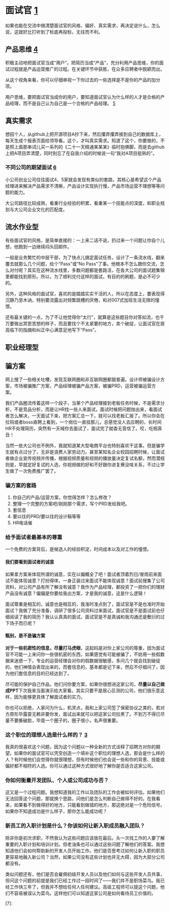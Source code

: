 # 面试官 [1]

如果也能在交流中搞清楚面试官的风格、偏好、真实需求，再决定说什么，怎么说，这就好比打听到了标底再投标，无往而不利。

## 产品思维 [4]

积极主动地把面试官当成“用户”，把简历当成“产品”，充分利用产品思维，你的面试过程就是产品运营推广的过程。在关键环节中获胜，在众多应聘者中脱颖而出。

从这个视角来看，你可以仔细审视一下你过去的一些选择是不是你的产品的加分项。

用户思维，要把面试官当成你的用户，要知道面试官认为什么样的人才是合格的产品经理，而不是自己认为自己是一个合格的产品经理。 [5]

## 真实需求

想招个人，从github上把开源项目A抄下来，然后攥弄攥弄接到自己的数据库上，每天生成个报表页面给领导看。这个，才叫真实需求。知道了这个，你要做的，不是照上面那串词儿买一系列的《二十一天精通某某某》临时抱佛脚，而是去github上把A项目弄清楚，同时别忘了在自我介绍的时候说一句“我对A项目挺熟的”。

### 不同公司的期望面试 [6]

小公司创业公司往往面试4、5家就会发现有类似的套路，其核心是希望这个产品经理进来解决产品需求不清晰，产品设计实现执行慢，产品市场运营不理想等等问题的能力。

大公司路径比较成熟，看重行业经验的积累，看重某一个技能点的深度，和职业规划与大公司企业文化的匹配度。

## 流水作业型

有些面试官的风格，是简单直接的：一上来二话不说，扔过来一个问题让你自个儿想，他跑到一边继续闷头回邮件。

一般是业务繁忙的中层干部，为了快点儿搞定面试任务，设计了一条流水线，翻来覆去就那么几个问题，给个“Pass”或“No Pass”了事。他根本不怎么跟你交流，怎么对付呢？其实在这种流水线里，多数问题都是套路活，在各大公司的面试题集锦里都能找到原形。所以，为了顺利兑付这样的面试，有目的的刷题，是必不可少的。

另外，这种风格的面试官，喜欢的是踏踏实实干活的人，所以在态度上，要表现得沉静乃至木讷，特别要流露出对频繁跳槽的厌倦，和对007式加班生活无限的憧憬。

还有最关键的一点，为了不让他觉得你“太行”，就算是这些题目你对答如流，也千万要做出冥思苦想的样子，而且要找个不太紧要的地方，卖个破绽，让面试官在居高临下的指摘和纠正中心满意足地写下“Pass”。

## 职业经理型


## 骗方案

网上搜了一些相关吐槽，发现互联网圈和非互联网圈都狠普遍。设计师被骗设计方案，市场被骗推广方案，产品经理被骗产品方案，被骗PRD，运营被骗运营方案。

我们产品圈流传着这样一个段子，当某个产品经理接到老板任务时候，不是需求分析，不是竞品分析，而是让HR找一些人来面试，面试时候把问题抛出来，看面试者怎么解决，一天面试下来，把方案汇总一下，就可以找老板汇报了。所以你会在拉钩或者boss直聘上看到，一个岗位一直挂那儿，总感觉没人去应聘的，长时间HR不处理简历，突然有一天喊你去面试了，面试完了就杳无音信了。哎，吃相真丑！

当然一些大公司也不例外，我就知道某大型电商平台也特别喜欢干这事。但是骗学生就有点过分了，无非是浪费人家劳动力。甚至某知名企业校园招聘时候，让面试者做企业宣传视频并传播，根据视频质量和视频的播放量决定复试名额，然而潜规则是，早就定好复试的人选，你视频做的好和不好跟你进复赛没啥关系，不过让学生做了一次免费推广罢了。

### 骗方案的套路

1. 你自己的产品/运营方案，你觉得怎样？怎么修改？
1. 整理一个完整的方案吧/刚刚那个需求，写个PRD发给我吧。
1. 套信息
1. 要以往的PRD/要以往的设计稿等等
1. HR电话催

### 给予面试者最基本的尊重

一个免费的方案背后，是候选人的经验积淀，时间成本以及对工作的憧憬。

#### 我们要看到面试者的诚意

如果拿方案来体现所谓的诚意，实在以偏概全了吧！面试者顶着烈日/冒雨前来面试不能体现诚意？打扮得体，一身正装过来面试不能体现诚意？面试前搜集了公司资料，对公司产品有所了解没有诚意？我作为产品经理，都投资了一把你们的理财产品没有诚意？偏偏是你要给我出方案，才是我的诚意，这是什么逻辑！

面试尊重是相互的，诚意也是相互的，我准时准点到了，面试官是不是也准时开始面试？我做了充分准备，调研了很多公司资料过来面试，面试官是不是面试前也仔细阅读了我的简历？我认认真真的面试，面试官是不是真诚和我沟通还是敷衍的过下场子而已呢？

#### 甄别，是不是骗方案

**对于一些机密性的信息，尽量打马虎眼**，这起码是对你上家公司的尊重，因为面试官不可能一上来问你一些很机密的东西，如果感觉有可能被骗了，不妨用一些假数据来迷惑一下，专业的运营经理会对你的假数据很敏感，多问几个就会找到破绽的，他们神情会表现出来的，而套信息的，基本都是记下来，然后不仔细问了，因为他们套信息的目的已经达到了。

尽可能的保护自己作品，他们问你要方案，如果你很想进这家公司，**尽量以自己做成PPT**下次我来当面演示给大家看。其实只要不是居心叵测的公司，他们很乐意这样，因为能够更具体了解面试者的实力。

你也可以拒绝，人家问为什么，机灵点，我和上家公司签了保密协议之类的，若对方原形毕露耍无赖非要你发，面试出来就可以把这家公司拉黑了。不到万不得已尽量不要撕破脸，毕竟一个圈子的，圈子很小，名声很重要。

### 这个职位的理想人选是什么样的？ [3]

我真的很喜欢这个问题，因为这个问题以一种全新的方式诠释了招聘方对你的期望。如果你的面试官可以凭空创造一个填补这个职位的理想人选，那会是什么样的人？有时候他们会觉得你就很理想，但有时候他们也会说一些和你的背景、技能或偏好都不相符的人选。你可以通过这种方式很好地了解你是否适合这家公司。

### 你如何衡量开发团队、个人或公司成功与否？

这又是一个过程问题。我想知道我的工作以及团队的工作会被如何评估。如果他们无法回答这个问题，那就换个思路，问他们是怎么判断自己做得不好的。在我看来，如果看不到做得好的地方，只能看到做错的地方，那这绝对是一个危险信号。如果你不知道成功是什么样子，那你怎么能成功呢？

### 新员工的入职计划是什么？你该如何让新入职成员融入团队？

除非你是初次求职，不然我认为这些问题应该放在最后。头一次找工作的人要了解重要的入职计划和培训计划。但老油条也可以通过这些问题了解他们的答案。我想知道他们会如何帮助新的开发人员开始工作。他们是否思考过如何让新入职的职员更容易地融入新公司？当然，如果公司没有这些计划也并无大碍，因为大部分公司都没有。

类似问题还有，他们是否会雇佣初级开发人员以及他们如何与这些开发人员共事，但问这个问题的前提是我们已经工作过一段时间了——我们并不是职场菜鸟。我已经工作快三年了，但我并不想给任何人任何建议。高级工程师可以提这个问题，他们不容易被误认为菜鸟。这样他们可以知道这家公司是如何看待员工价值的。

[1]: https://mp.weixin.qq.com/s?__biz=MzIyOTAyOTEyNw==&mid=2649631891&idx=1&sn=e5069d1c3e77ebd781da522ad787fb48&chksm=f05268fbc725e1edc0987f8c94c5e497fd043177f819d0fe00aae3e6bf60423156ada713f83c&mpshare=1&scene=1&srcid=0411XEbDZhF7chwQG50zMtJA&key=52f65e2fc335f0816695259594ca021e3d2476a2cafaa96f3994e7588555cfa65895fc5e48257cb85115b1e2a25142ef955e698982337df732dbd52505ff6ffd2769e5aa3847377e4fb6a6594941e866&ascene=0&uin=OTYyNDg4NjIx&devicetype=iMac+MacBookPro14%2C1+OSX+OSX+10.12.5+build(16F2073)&version=12020810&nettype=WIFI&lang=zh_CN&fontScale=100&pass_ticket=BRibOyqRAz6gRljQC9sbQ9pSXaaPwwqIN7vjp9uDpWetLencjvDMAKSRN%2FIVeI4k
[2]: http://www.woshipm.com/zhichang/493811.html
[3]: https://www.yuque.com/weis/pm/up33vm
[4]: https://weread.qq.com/web/reader/46532b707210fc4f465d044kecc32f3013eccbc87e4b62e
[5]: https://weread.qq.com/web/reader/46532b707210fc4f465d044kb6d32b90216b6d767d2f0dc
[6]: https://zhuanlan.zhihu.com/p/163236280s
[7]:
